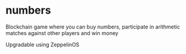 # numbers
Blockchain game where you can buy numbers, participate in arithmetic matches against other players and win money

Upgradable using ZeppelinOS
